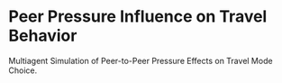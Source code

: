 # Peer Pressure Influence on Travel Behavior
Multiagent Simulation of Peer-to-Peer Pressure Effects on Travel Mode Choice.

